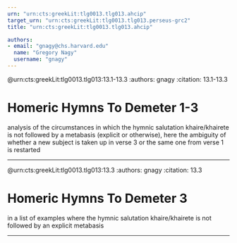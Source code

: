 ```yaml
---
urn: "urn:cts:greekLit:tlg0013.tlg013.ahcip"
target_urn: "urn:cts:greekLit:tlg0013.tlg013.perseus-grc2"
title: "urn:cts:greekLit:tlg0013.tlg013.ahcip"

authors:
- email: "gnagy@chs.harvard.edu"
  name: "Gregory Nagy"
  username: "gnagy"
---
```


@urn:cts:greekLit:tlg0013.tlg013:13.1-13.3
:authors: gnagy
:citation: 13.1-13.3


# Homeric Hymns To Demeter 1-3

<p>analysis of the circumstances in which the hymnic salutation khaire/khairete is not followed by a metabasis (explicit or otherwise), here the ambiguity of whether a new subject is taken up in verse 3 or the same one from verse 1 is restarted</p>

---

@urn:cts:greekLit:tlg0013.tlg013:13.3
:authors: gnagy
:citation: 13.3


# Homeric Hymns To Demeter 3

<p>in a list of examples where the hymnic salutation khaire/khairete is not followed by an explicit metabasis</p>

---

